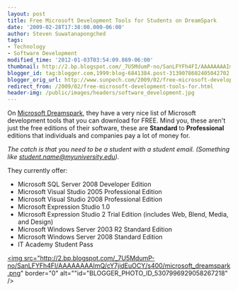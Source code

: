 ```yaml
---
layout: post
title: Free Microsoft Development Tools for Students on DreamSpark
date: '2009-02-28T17:38:00.000-06:00'
author: Steven Suwatanapongched
tags:
- Technology
- Software Development
modified_time: '2012-01-03T03:54:09.869-06:00'
thumbnail: http://2.bp.blogspot.com/_7U5MdumP-no/SanLFYFh4FI/AAAAAAAAImQ/cY7jidEuOCY/s600/microsoft_dreamspark.png
blogger_id: tag:blogger.com,1999:blog-6841384.post-3139078602405042702
blogger_orig_url: http://www.sunpech.com/2009/02/free-microsoft-development-tools-for.html
redirect_from: /2009/02/free-microsoft-development-tools-for.html
header-img: /public/images/headers/software_development.jpg
---
```


On <a href="https://www.dreamspark.com">Microsoft Dreamspark</a>, they have a very nice list of Microsoft development tools that you can download for FREE.  Mind you, these aren't just the free editions of their software, these are <b>Standard </b>to <b>Professional </b>editions that individuals and companies pay a lot of money for.

<i>The catch is that you need to be a student with a student email.  (Something like student.name@myuniversity.edu).</i>

They currently offer:

<ul>
  <li>Microsoft SQL Server 2008 Developer Edition</li>
  <li>Microsoft Visual Studio 2005 Professional Edition </li>
  <li>Microsoft Visual Studio 2008 Professional Edition </li>
  <li>Microsoft Expression Studio 1.0 </li>
  <li>Microsoft Expression Studio 2 Trial Edition (includes Web, Blend, Media, and Design) </li>
  <li>Microsoft Windows Server 2003 R2 Standard Edition </li>
  <li>Microsoft Windows Server 2008 Standard Edition </li>
  <li>IT Academy Student Pass </li>
</ul>

<a href="http://2.bp.blogspot.com/_7U5MdumP-no/SanLFYFh4FI/AAAAAAAAImQ/cY7jidEuOCY/s600-h/microsoft_dreamspark.png"><img src="http://2.bp.blogspot.com/_7U5MdumP-no/SanLFYFh4FI/AAAAAAAAImQ/cY7jidEuOCY/s400/microsoft_dreamspark.png" border="0" alt=""id="BLOGGER_PHOTO_ID_5307996929058267218" /></a>

